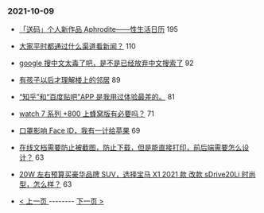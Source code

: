 ### 2021-10-09 
- [「送码」个人新作品 Aphrodite——性生活日历](https://www.v2ex.com/t/806679) 195
- [大家平时都通过什么渠道看新闻？](https://www.v2ex.com/t/806590) 110
- [google 搜中文太毒了吧，是不是已经放弃中文搜索了](https://www.v2ex.com/t/806592) 92
- [有孩子以后才理解楼上的邻居](https://www.v2ex.com/t/806683) 89
- [“知乎”和“百度贴吧”APP 是我用过体验最差的。](https://www.v2ex.com/t/806624) 81
- [watch 7 系列 +800 上蜂窝版有必要吗？](https://www.v2ex.com/t/806595) 71
- [口罩影响 Face ID，我有一计给苹果](https://www.v2ex.com/t/806566) 69
- [在线文档需要防止被截图，防止下载，但是能直接打印，前后端需要怎么设计？](https://www.v2ex.com/t/806677) 63
- [20W 左右预算买豪华品牌 SUV，选择宝马 X1 2021 款 改款 sDrive20Li 时尚型，怎么样？](https://www.v2ex.com/t/806608) 63 

- [ < 上一页 ](https://github.com/able8/v2ex-hot-record/blob/master/2021-10-08.md) -------- [ 下一页 > ](https://github.com/able8/v2ex-hot-record/blob/master/2021-10-10.md)